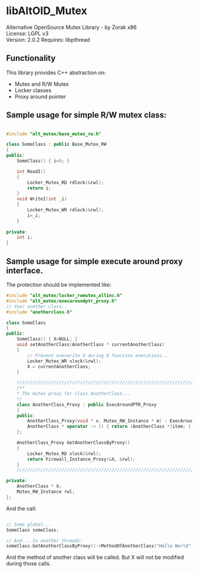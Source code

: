 # libAltOID_Mutex

Alternative OpenSource Mutex Library - by Zorak x86   
License: LGPL v3  
Version: 2.0.2
Requires: libpthread

## Functionality

This library provides C++ abstraction on: 

- Mutex and R/W Mutex
- Locker classes
- Proxy around pointer

## Sample usage for simple R/W mutex class:

```C++

#include "alt_mutex/base_mutex_rw.h"

class SomeClass : public Base_Mutex_RW
{
public:
	SomeClass() { i=0; }

	int ReadI() 
	{ 
		Locker_Mutex_RD rdlock(&rwl);		
		return i;
	}
	void WriteI(int _i)
	{
		Locker_Mutex_WR rdlock(&rwl);
		i=_i; 
	}
	
private:
	int i;
}

```

## Sample usage for simple execute around proxy interface.

The protection should be implemented like:

```C++
#include "alt_mutex/locker_rwmutex_allinc.h"
#include "alt_mutex/execaroundptr_proxy.h"
// Your another class..
#include "anotherclass.h"

class SomeClass
{
public:
	SomeClass() { X=NULL; }
	void setAnotherClass(AnotherClass * currentAnotherClass)
	{
		// Prevent overwrite X during X function executions...
		Locker_Mutex_WR xlock(&rwl);
		X = currentAnotherClass;		
	}

	///////////////////////////////////////////////////////////////////////////////////////////////////////////////////
	/**
	* The mutex proxy for class AnotherClass...
	*/
	class AnotherClass_Proxy : public ExecAroundPTR_Proxy
	{
	public:
		AnotherClass_Proxy(void * v, Mutex_RW_Instance * m) : ExecAroundPTR_Proxy(v,m) {}
		AnotherClass * operator -> () { return (AnotherClass *)item; }
	};

	AnotherClass_Proxy GetAnotherClassByProxy()
	{
		Locker_Mutex_RD xlock(&rwl);
		return Firewall_Instance_Proxy(&X, &rwl);
	}
	///////////////////////////////////////////////////////////////////////////////////////////////////////////////////

private:
	AnotherClass * X;
	Mutex_RW_Instance rwl;
};
```

And the call:

```C++

// Some global...
SomeClass someClass;

// And... In another threads:
someClass.GetAnotherClassByProxy()->MethodOfAnotherClass("Hello World");

```

And the method of another class will be called. But X will not be modified during those calls.
